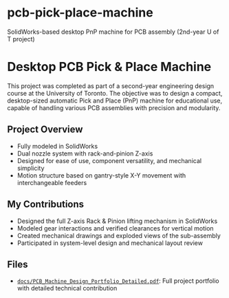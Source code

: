 
# pcb-pick-place-machine
SolidWorks-based desktop PnP machine for PCB assembly (2nd-year U of T project)

# Desktop PCB Pick & Place Machine 

This project was completed as part of a second-year engineering design course at the University of Toronto. The objective was to design a compact, desktop-sized automatic Pick and Place (PnP) machine for educational use, capable of handling various PCB assemblies with precision and modularity.

## Project Overview
- Fully modeled in SolidWorks
- Dual nozzle system with rack-and-pinion Z-axis
- Designed for ease of use, component versatility, and mechanical simplicity
- Motion structure based on gantry-style X-Y movement with interchangeable feeders

## My Contributions
- Designed the full Z-axis Rack & Pinion lifting mechanism in SolidWorks
- Modeled gear interactions and verified clearances for vertical motion
- Created mechanical drawings and exploded views of the sub-assembly
- Participated in system-level design and mechanical layout review

## Files
- [`docs/PCB_Machine_Design_Portfolio_Detailed.pdf`](./docs/PCB_Machine_Design_Portfolio_Detailed.pdf): Full project portfolio with detailed technical contribution


